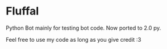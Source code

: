 # Fluffal
Python Bot
mainly for testing bot code.
Now ported to 2.0 py.


Feel free to use my code as long as you give credit :3 

